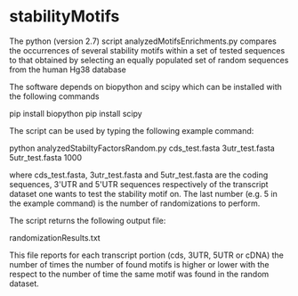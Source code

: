 # stabilityMotifs

The python (version 2.7) script analyzedMotifsEnrichments.py compares the occurrences of several
stability motifs within a set of tested sequences to that obtained by selecting an equally
populated set of random sequences from the human Hg38 database

The software depends on biopython and scipy which can be installed with the following commands

pip install biopython 
pip install scipy

The script can be used by typing the following example command:

python analyzedStabiltyFactorsRandom.py cds_test.fasta 3utr_test.fasta 5utr_test.fasta 1000

where cds_test.fasta, 3utr_test.fasta and 5utr_test.fasta are the coding sequences, 3'UTR 
and 5'UTR sequences respectively of the transcript dataset one wants to test the stability
motif on. The last number (e.g. 5 in the example command) is the number of randomizations
to perform. 

The script returns the following output file:

randomizationResults.txt

This file reports for each transcript portion (cds, 3UTR, 5UTR or cDNA) the number of times
the number of found motifs is higher or lower with the respect to the number of time the
same motif was found in the random dataset.



